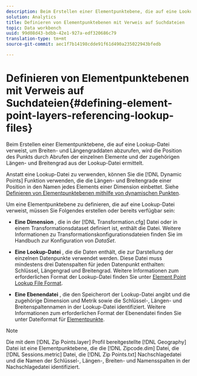 ```yaml
---
description: Beim Erstellen einer Elementpunktebene, die auf eine Lookup-Datei verweist, um Breiten- und Längengraddaten abzurufen, wird die Position des Punkts durch Abrufen der einzelnen Elemente und der zugehörigen Längen- und Breitengrad aus der Lookup-Datei ermittelt.
solution: Analytics
title: Definieren von Elementpunktebenen mit Verweis auf Suchdateien
topic: Data workbench
uuid: 99d08d43-bdbb-42e1-927a-edf320686c79
translation-type: tm+mt
source-git-commit: aec1f7b14198cdde91f61d490a235022943bfedb

---
```



# Definieren von Elementpunktebenen mit Verweis auf Suchdateien{#defining-element-point-layers-referencing-lookup-files}

Beim Erstellen einer Elementpunktebene, die auf eine Lookup-Datei verweist, um Breiten- und Längengraddaten abzurufen, wird die Position des Punkts durch Abrufen der einzelnen Elemente und der zugehörigen Längen- und Breitengrad aus der Lookup-Datei ermittelt.

Anstatt eine Lookup-Datei zu verwenden, können Sie die [!DNL Dynamic Points] Funktion verwenden, die die Längen- und Breitengrade einer Position in den Namen jedes Elements einer Dimension einbettet. Siehe [Definieren von Elementpunktebenen mithilfe von dynamischen Punkten](../../../../../home/c-geo-oview/c-wk-img-lyrs/c-elmt-pt-lyrs/c-elmt-pt-lyrs-ref-lkp-files/c-elmt-pt-lyr-file-frmt/c-dyn-pts.md#concept-77ae65bedc3f465489bc135ae7e3c2f3).

Um eine Elementpunktebene zu definieren, die auf eine Lookup-Datei verweist, müssen Sie Folgendes erstellen oder bereits verfügbar sein:

* **Eine Dimension** , die in der [!DNL Transformation.cfg] Datei oder in einem Transformationsdataset definiert ist, enthält die Datei. Weitere Informationen zu Transformationskonfigurationsdateien finden Sie im Handbuch zur Konfiguration von *DataSet*.

* **Eine Lookup-Datei** , die die Daten enthält, die zur Darstellung der einzelnen Datenpunkte verwendet werden. Diese Datei muss mindestens drei Datenspalten für jeden Datenpunkt enthalten: Schlüssel, Längengrad und Breitengrad. Weitere Informationen zum erforderlichen Format der Lookup-Datei finden Sie unter [Element Point Lookup File Format](../../../../../home/c-geo-oview/c-wk-img-lyrs/c-elmt-pt-lyrs/c-elmt-pt-lyrs-ref-lkp-files/c-elmt-pt-lkp-file-frmt.md#concept-c059121019ea4dbcb1c17129567f4121).

* **Eine Ebenendatei** , die den Speicherort der Lookup-Datei angibt und die zugehörige Dimension und Metrik sowie die Schlüssel-, Längen- und Breitenspaltennamen in der Lookup-Datei identifiziert. Weitere Informationen zum erforderlichen Format der Ebenendatei finden Sie unter Dateiformat für [Elementpunkte](../../../../../home/c-geo-oview/c-wk-img-lyrs/c-elmt-pt-lyrs/c-elmt-pt-lyrs-ref-lkp-files/c-elmt-pt-lyr-file-frmt/c-elmt-pt-lyr-file-frmt.md#concept-678a95cb69644105a7af1b86ad5a5981).

>[!NOTE]
>
>Die mit dem [!DNL Zip Points.layer] Profil bereitgestellte [!DNL Geography] Datei ist eine Elementpunktebene, die die [!DNL Zipcode.dim] Datei, die [!DNL Sessions.metric] Datei, die [!DNL Zip Points.txt] Nachschlagedatei und die Namen der Schlüssel-, Längen-, Breiten- und Namensspalten in der Nachschlagedatei identifiziert.

